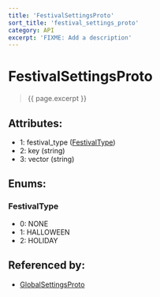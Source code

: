```yaml
---
title: 'FestivalSettingsProto'
sort_title: 'festival_settings_proto'
category: API
excerpt: 'FIXME: Add a description'
---
```


[comment]: <> (THIS PART IS GENERATED - AKA DON'T EDIT THIS PART MANUALLY)

# FestivalSettingsProto

> {{ page.excerpt }}

## Attributes:

- 1: festival_type ([FestivalType](#festival_type))
- 2: key (string)
- 3: vector (string)

## Enums:

### FestivalType
- 0: NONE
- 1: HALLOWEEN
- 2: HOLIDAY

## Referenced by:

- [GlobalSettingsProto](../GlobalSettingsProto/)

[comment]: <> (YOU CAN EDIT AFTER THIS)
